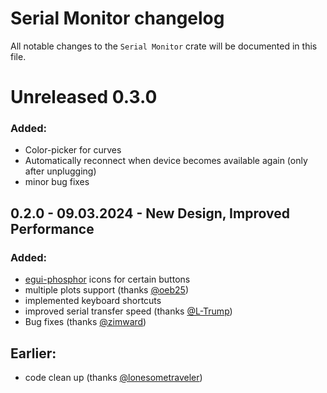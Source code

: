 # Serial Monitor changelog

All notable changes to the `Serial Monitor` crate will be documented in this file.

# Unreleased 0.3.0

### Added:

* Color-picker for curves
* Automatically reconnect when device becomes available again (only after unplugging)
* minor bug fixes

## 0.2.0 - 09.03.2024 - New Design, Improved Performance

### Added:

* [egui-phosphor](https://github.com/amPerl/egui-phosphor) icons for certain buttons
* multiple plots support (thanks [@oeb25](https://github.com/oeb25))
* implemented keyboard shortcuts
* improved serial transfer speed (thanks [@L-Trump](https://github.com/L-Trump))
* Bug fixes (thanks [@zimward](https://github.com/zimward))

## Earlier:

* code clean up (thanks [@lonesometraveler](https://github.com/lonesometraveler))
